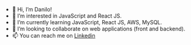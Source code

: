 - 👋 Hi, I’m Danilo!
- 👀 I’m interested in JavaScript and React JS.
- 🌱 I’m currently learning JavaScript, React JS, AWS, MySQL.
- 💞️ I’m looking to collaborate on web applications (front and backend).
- 📫 You can reach me on [Linkedin](https://www.linkedin.com/in/danilo-anthony/)

<!---
danilo-ac/danilo-ac is a ✨ special ✨ repository because its `README.md` (this file) appears on your GitHub profile.
You can click the Preview link to take a look at your changes.
--->
